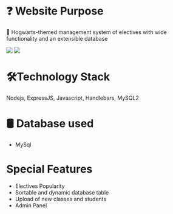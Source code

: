 <h1>❓ Website Purpose</h1>
<p>🔮 Hogwarts-themed management system of electives with wide functionality and an extensible database</p>
<img src="https://github.com/AlexaBailey/CourseWork/assets/93386868/7fbdf08b-dd59-4364-af01-7a69a8a18c23"/>
<img src="https://github.com/AlexaBailey/CourseWork/assets/93386868/a0f9b333-c4c7-4931-a960-3fc407b3c2cd"/>
<h1>🛠️Technology Stack</h1>
<p>Nodejs, ExpressJS, Javascript, Handlebars, MySQL2</p>
<h1>🛢️ Database used</h1>
<ul>
<li>MySql</li>
</ul>
<h1>Special Features</h1>
<ul>
  <li>Electives Popularity </li>
  <li>Sortable and dynamic database table</li>
  <li>Upload of new classes and students</li>
  <li>Admin Panel</li>
</ul>

